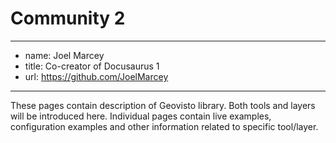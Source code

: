 # Community 2

---
  - name: Joel Marcey
  - title: Co-creator of Docusaurus 1
  - url: https://github.com/JoelMarcey
---

These pages contain description of Geovisto library. Both tools and layers will be introduced here.
Individual pages contain live examples, configuration examples and other information related to specific tool/layer.
